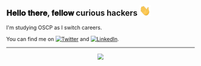 <h2> 𝐇𝐞𝐥𝐥𝐨 𝐭𝐡𝐞𝐫𝐞, 𝐟𝐞𝐥𝐥𝐨𝐰 curious hackers <img src="https://raw.githubusercontent.com/ABSphreak/ABSphreak/master/gifs/Hi.gif" width="30px"></h2>


I'm studying OSCP as I switch careers.

You can find me on [![Twitter][1.2]][1] and [![LinkedIn][2.2]][2].

[1.2]: http://i.imgur.com/wWzX9uB.png (twitter icon without padding)
[2.2]: https://raw.githubusercontent.com/MartinHeinz/MartinHeinz/master/linkedin-3-16.png (LinkedIn icon without padding)

[1]: https://twitter.com/D4nk0St0rM
[2]: https://linkedin.com/in/mjmchale
<!--
<p align="center">
    <a href="https://twitter.com/D4nk0St0rM"><img src="https://img.shields.io/twitter/follow/D4nk0St0rM?style=for-the-badge&logo=twitter&logoColor=ffffff&labelColor=1a1a1a&color=802000"></a>
    <a href="https://github.com/D4nk0St0rM"><img src="https://img.shields.io/github/followers/D4nk0St0rM?style=for-the-badge&logo=github&logoColor=ffffff&labelColor=1a1a1a&color=802000"></a>
</p>
-->
---

<p align="center">
<!--
<a href="https://github.com/D4nk0St0rM/D4nk0St0rM">
  <img align="center" src="https://github-readme-stats.vercel.app/api?username=D4nk0St0rM&include_all_commits=true&custom_title=D4nk0St0rM's+GitHub+Stats&hide=contribs&show_icons=true&line_height=32&count_private=true&title_color=ffffff&text_color=c9cacc&icon_color=b32d00&bg_color=1a1a1a" />
</a>
-->

<a href="https://github.com/D4nk0St0rM/D4nk0St0rM">
  <img align="center" src="https://github-readme-stats.vercel.app/api/top-langs/?username=D4nk0St0rM&hide_title=false&exclude_repo=D4nk0St0rM.github.io&langs_count=3&layout=default&hide_border=false&bg_color=1a1a1a&text_color=c9cacc&title_color=ffffff" />
</a>

</p>

<!--
**D4nk0St0rM/D4nk0St0rM** is a ✨ _special_ ✨ repository because its `README.md` (this file) appears on your GitHub profile.

Here are some ideas to get you started:

- 🔭 I’m currently working on ...
- 🌱 I’m currently learning ...
- 👯 I’m looking to collaborate on ...
- 🤔 I’m looking for help with ...
- 💬 Ask me about ...
- 📫 How to reach me: ...
- 😄 Pronouns: ...
- ⚡ Fun fact: ...
-->
